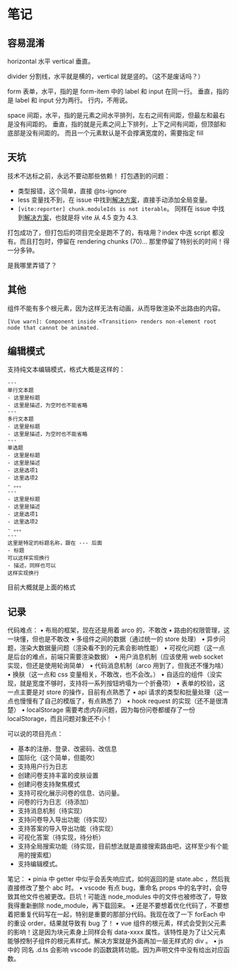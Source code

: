 # 笔记

## 容易混淆

horizontal 水平
vertical 垂直。

divider 分割线，水平就是横的，vertical 就是竖的。（这不是废话吗？）

form 表单，水平，指的是 form-item 中的 label 和 input 在同一行。
垂直，指的是 label 和 input 分为两行。
行内，不用说。

space 间距，水平，指的是元素之间水平排列，左右之间有间距，但最左和最右是没有间距的。
垂直，指的就是元素之间上下排列，上下之间有间距，但顶部和底部是没有间距的。
而且一个元素默认是不会撑满宽度的，需要指定 fill

## 天坑

技术不达标之前，永远不要动那些依赖！
打包遇到的问题：
- 类型报错，这个简单，直接 @ts-ignore
- less 变量找不到，在 issue 中找到[解决方案](https://github.com/arco-design/arco-design-vue/issues/3038#issuecomment-2014537494)，直接手动添加全局变量。
- `[vite:reporter] chunk.moduleIds is not iterable`。 同样在 issue 中找到[解决方案](https://github.com/vitejs/vite/issues/15277#issuecomment-1855326703)，也就是将 vite 从 4.5 变为 4.3.

打包成功了，但打包后的项目完全是跑不了的，有啥用？index 中连 script 都没有。而且打包时，停留在 rendering chunks (70)... 
那里停留了特别长的时间！得一分多钟。

是我哪里弄错了？

## 其他

组件不能有多个根元素，因为这样无法有动画，从而导致渲染不出路由的内容。
```
[Vue warn]: Component inside <Transition> renders non-element root node that cannot be animated. 
```

## 编辑模式

支持纯文本编辑模式，格式大概是这样的：

```
---
单行文本题
- 这里是标题
- 这里是描述，为空时也不能省略
---
多行文本题
- 这里是标题
- 这里是描述，为空时也不能省略
---
单选题
- 这里是标题
- 这里是描述
- 这是选项1
- 这里选项2
- 。。。
---
- 这里是标题
- 这里是描述
- 这是选项1
- 这里选项2
- 。。。
---
这里是特定的标题名称，跟在 --- 后面
- 标题
可以这样实现换行
- 描述，同样也可以
这样实现换行
```

目前大概就是上面的格式

## 记录
代码难点：
    • 布局的框架，现在还是用着 arco 的，不敢改
    • 路由的权限管理，这一块懂，但也是不敢改
    • 多组件之间的数据（通过统一的 store 处理）
    • 异步问题，渲染大数据量问题（渲染看不到的元素会影响性能）
    • 可视化问题（这一点是后台的难点，前端只需要渲染数据）
    • 用户消息机制（应该使用 web socket 实现，但还是使用轮询简单）
    • 代码消息机制（arco 用到了，但我还不懂为啥）
    • 换肤（这一点和 css 变量相关，不敢改，也不会改。）
    • 自适应的组件（没实现，就是宽度不够时，支持将一系列按钮坍塌为一个折叠项）
    • 表单的校验，这一点主要是对 store 的操作，目前有点熟悉了
    • api 请求的类型和批量处理（这一点也慢慢有了自己的模版了，有点熟悉了）
    • hook request 的实现（还不是很清楚）
    • localStorage 需要考虑内存问题，因为每份问卷都缓存了一份 localStorage，而且问题对象还不小！


可以说的项目亮点：
- 基本的注册、登录、改密码、改信息
- 国际化（这个简单，但能吹）
- 支持用户行为日志
- 创建问卷支持丰富的皮肤设置
- 创建问卷支持聚焦模式
- 支持可视化展示问卷的信息、访问量。
- 问卷的行为日志（待添加）
- 支持消息机制（待实现）
- 支持问卷导入导出功能（待实现）
- 支持答案的导入导出功能（待实现）
- 可视化答案（待实现，待分析）
- 支持全局搜索功能（待实现，目前想法就是直接搜索路由吧，这样至少有个能用的搜索框）
- 支持编辑模式。


笔记：
    • pinia 中 getter 中似乎会丢失响应式，如何返回的是 state.abc ，然后我直接修改了整个 abc 时。
    • vscode 有点 bug，重命名 props 中的名字时，会导致其他文件也被更改。巨坑！可能连 node_modules 中的文件也被修改了，导致我得重新删除 node_module，再下载回来。
    • 还是不要想着优化代码了，不要想着把重复代码写在一起，特别是重要的那部分代码。我现在改了一下 forEach 中的重设 order，结果就导致有 bug 了！
    • vue 组件的根元素，样式会受到父元素的影响！这是因为块元素身上同样会有 data-xxxx 属性。该特性是为了让父元素能够控制子组件的根元素样式。解决方案就是外面再加一层无样式的 div 。
    • js 中的 同名 .d.ts 会影响 vscode 的函数跳转功能。因为声明文件中没有给出对应函数。
